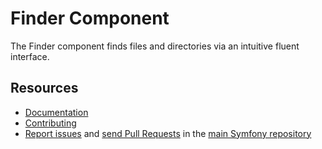 Finder Component
================

The Finder component finds files and directories via an intuitive fluent
interface.

Resources
---------

 * [Documentation](https://symfony.com/doc/current/components/finder.php)
 * [Contributing](https://symfony.com/doc/current/contributing/index.php)
 * [Report issues](https://github.com/symfony/symfony/issues) and
   [send Pull Requests](https://github.com/symfony/symfony/pulls)
   in the [main Symfony repository](https://github.com/symfony/symfony)
